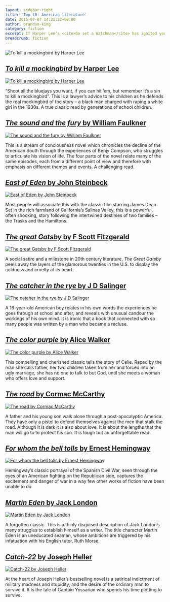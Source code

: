 ```yaml
---
layout: sidebar-right
title: 'Top 10: American literature'
date: 2015-07-07 14:21:22+00:00
author: brandon-king
category: fiction
excerpt: If Harper Lee’s <cite>Go set a Watchman</cite> has ignited your interest in American literature, here are some other great American novels you might like to read.
breadcrumb: fiction
---
```

![To kill a mockingbird by Harper Lee](/images/featured/featured-to-kill-a-mockingbird.jpg)

## [<cite>To kill a mockingbird</cite> by Harper Lee](https://suffolk.spydus.co.uk/cgi-bin/spydus.exe/ENQ/OPAC/BIBENQ/27701468?QRY=CTIBIB%3C%20IRN(184995)&QRYTEXT=To%20kill%20a%20mockingbird)

[![To kill a mockingbird by Harper Lee](/images/article/to-kill-a-mockingbird.jpg)](https://suffolk.spydus.co.uk/cgi-bin/spydus.exe/ENQ/OPAC/BIBENQ/27701468?QRY=CTIBIB%3C%20IRN(184995)&QRYTEXT=To%20kill%20a%20mockingbird)

&#8220;Shoot all the bluejays you want, if you can hit &#8217;em, but remember it&#8217;s a sin to kill a mockingbird&#8221;. This is a lawyer&#8217;s advice to his children as he defends the real mockingbird of the story &#8211; a black man charged with raping a white girl in the 1930s. A true classic read by generations of school children.

## [<cite>The sound and the fury</cite> by William Faulkner](https://suffolk.spydus.co.uk/cgi-bin/spydus.exe/ENQ/OPAC/BIBENQ/27739214?QRY=CTIBIB%3C%20IRN(573563)&QRYTEXT=The%20sound%20and%20the%20fury)

[![The sound and the fury by William Faulkner](/images/article/the-sound-and-the-fury.jpg)](https://suffolk.spydus.co.uk/cgi-bin/spydus.exe/ENQ/OPAC/BIBENQ/27739214?QRY=CTIBIB%3C%20IRN(573563)&QRYTEXT=The%20sound%20and%20the%20fury)

This is a stream of conciousness novel which chronicles the decline of the American South through the experiences of Benjy Compson, who struggles to articulate his vision of life. The four parts of the novel relate many of the same episodes, each from a different point of view and therefore with emphasis on different themes and events. A challenging read.

## [<cite>East of Eden</cite> by John Steinbeck](https://suffolk.spydus.co.uk/cgi-bin/spydus.exe/ENQ/OPAC/BIBENQ/27740748?QRY=CTIBIB%3C%20IRN(27112)&QRYTEXT=East%20of%20Eden)

[![East of Eden by John Steinbeck](/images/article/east-of-eden.jpg)](https://suffolk.spydus.co.uk/cgi-bin/spydus.exe/ENQ/OPAC/BIBENQ/27740748?QRY=CTIBIB%3C%20IRN(27112)&QRYTEXT=East%20of%20Eden)

Most people will associate this with the classic film starring James Dean. Set in the rich farmland of California&#8217;s Salinas Valley, this is a powerful, often shocking, story following the intertwined destinies of two families &#8211; the Trasks and the Hamiltons.

## [<cite>The great Gatsby</cite> by F Scott Fitzgerald](https://suffolk.spydus.co.uk/cgi-bin/spydus.exe/ENQ/OPAC/BIBENQ/27743174?QRY=CTIBIB%3C%20IRN(13227)&QRYTEXT=The%20great%20Gatsby)

[![The great Gatsby by F Scott Fitzgerald](/images/article/the-great-gatsby.jpg)](https://suffolk.spydus.co.uk/cgi-bin/spydus.exe/ENQ/OPAC/BIBENQ/27743174?QRY=CTIBIB%3C%20IRN(13227)&QRYTEXT=The%20great%20Gatsby)

A social satire and a milestone in 20th century literature, <cite>The Great Gatsby</cite> peels away the layers of the glamorous twenties in the U.S. to display the coldness and cruelty at its heart.

## [<cite>The catcher in the rye</cite> by J D Salinger](https://suffolk.spydus.co.uk/cgi-bin/spydus.exe/ENQ/OPAC/BIBENQ/27744556?QRY=CTIBIB%3C%20IRN(564250)&QRYTEXT=The%20catcher%20in%20the%20rye)

[![The catcher in the rye by J D Salinger](/images/article/the-catcher-in-the-rye.jpg)](https://suffolk.spydus.co.uk/cgi-bin/spydus.exe/ENQ/OPAC/BIBENQ/27744556?QRY=CTIBIB%3C%20IRN(564250)&QRYTEXT=The%20catcher%20in%20the%20rye)

A 16-year-old American boy relates in his own words the experiences he goes through at school and after, and reveals with unusual candour the workings of his own mind. It is ironic that a book that connected with so many people was written by a man who became a recluse.

## [<cite>The color purple</cite> by Alice Walker](https://suffolk.spydus.co.uk/cgi-bin/spydus.exe/ENQ/OPAC/BIBENQ/27746088?QRY=CTIBIB%3C%20IRN(185153)&QRYTEXT=The%20color%20purple)

[![The color purple by Alice Walker](/images/article/the-color-purple.jpg)](https://suffolk.spydus.co.uk/cgi-bin/spydus.exe/ENQ/OPAC/BIBENQ/27746088?QRY=CTIBIB%3C%20IRN(185153)&QRYTEXT=The%20color%20purple)

This compelling and cherished classic tells the story of Celie. Raped by the man she calls father, her two children taken from her and forced into an ugly marriage, she has no one to talk to but God, until she meets a woman who offers love and support.

## [<cite>The road</cite> by Cormac McCarthy](https://suffolk.spydus.co.uk/cgi-bin/spydus.exe/ENQ/OPAC/BIBENQ/27747124?QRY=CTIBIB%3C%20IRN(488050)&QRYTEXT=The%20road)

[![The road by Cormac McCarthy](/images/article/the-road.jpg)](https://suffolk.spydus.co.uk/cgi-bin/spydus.exe/ENQ/OPAC/BIBENQ/27747124?QRY=CTIBIB%3C%20IRN(488050)&QRYTEXT=The%20road)

A father and his young son walk alone through a post-apocalyptic America. They have only a pistol to defend themselves against the men that stalk the road. Although it is dark it is also about love. It is about the lengths that the man will go to to protect his son. It is tough but an unforgettable read.

## [<cite>For whom the bell tolls</cite> by Ernest Hemingway](https://suffolk.spydus.co.uk/cgi-bin/spydus.exe/ENQ/OPAC/BIBENQ/27749159?QRY=CTIBIB%3C%20IRN(540213)&QRYTEXT=For%20whom%20the%20bell%20tolls)

[![For whom the bell tolls by Ernest Hemingway](/images/article/for-whom-the-bell-tolls.jpg)](https://suffolk.spydus.co.uk/cgi-bin/spydus.exe/ENQ/OPAC/BIBENQ/27749159?QRY=CTIBIB%3C%20IRN(540213)&QRYTEXT=For%20whom%20the%20bell%20tolls)

Hemingway&#8217;s classic portrayal of the Spanish Civil War, seen through the eyes of an American fighting on the Republican side, captures the excitement and danger of war in a way few other works of fiction have been unable to do.

## [<cite>Martin Eden</cite> by Jack London](https://suffolk.spydus.co.uk/cgi-bin/spydus.exe/ENQ/OPAC/BIBENQ/27753515?QRY=CTIBIB%3C%20IRN(787580)&QRYTEXT=Martin%20Eden)

[![Martin Eden by Jack London](/images/article/martin-eden.jpg)](https://suffolk.spydus.co.uk/cgi-bin/spydus.exe/ENQ/OPAC/BIBENQ/27753515?QRY=CTIBIB%3C%20IRN(787580)&QRYTEXT=Martin%20Eden)

A forgotten classic. This is a thinly disguised description of Jack London’s many struggles to establish himself as a writer. The title character Martin Eden is an uneducated seaman, whose ambitions are triggered by his infatuation with his English tutor, Ruth Morse.

## [<cite>Catch-22</cite> by Joseph Heller](https://suffolk.spydus.co.uk/cgi-bin/spydus.exe/ENQ/OPAC/BIBENQ/27692542?QRY=CTIBIB%3C%20IRN(573040)&QRYTEXT=Catch-22)

[![Catch-22 by Joseph Heller](/images/article/catch-22.jpg)](https://suffolk.spydus.co.uk/cgi-bin/spydus.exe/ENQ/OPAC/BIBENQ/27692542?QRY=CTIBIB%3C%20IRN(573040)&QRYTEXT=Catch-22)

At the heart of Joseph Heller&#8217;s bestselling novel is a satirical indictment of military madness and stupidity, and the desire of the ordinary man to survive it. It is the tale of Captain Yossarian who spends his time plotting to survive.
